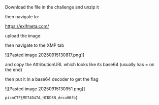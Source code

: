 Download the file in the challenge and unzip it 

then navigate to:

https://exifmeta.com/  

upload the image

then navigate to the XMP tab

![[Pasted image 20250915130817.png]]

and copy the AttributionURL which looks like its base64 (usually has = on the end)

then put it in a base64 decoder to get the flag

![[Pasted image 20250915130951.png]]

```
picoCTF{ME74D47A_HIDD3N_deca06fb}
```
